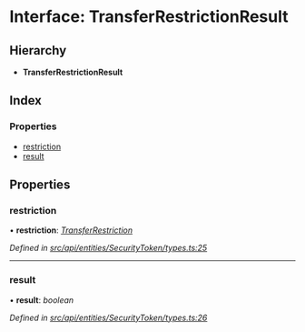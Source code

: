 # Interface: TransferRestrictionResult

## Hierarchy

* **TransferRestrictionResult**

## Index

### Properties

* [restriction](transferrestrictionresult.md#restriction)
* [result](transferrestrictionresult.md#result)

## Properties

###  restriction

• **restriction**: *[TransferRestriction](transferrestriction.md)*

*Defined in [src/api/entities/SecurityToken/types.ts:25](https://github.com/PolymathNetwork/polymesh-sdk/blob/7362b318/src/api/entities/SecurityToken/types.ts#L25)*

___

###  result

• **result**: *boolean*

*Defined in [src/api/entities/SecurityToken/types.ts:26](https://github.com/PolymathNetwork/polymesh-sdk/blob/7362b318/src/api/entities/SecurityToken/types.ts#L26)*
